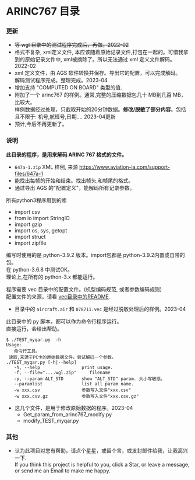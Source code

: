 # ARINC767 目录  

### 更新  
  * ~~等 wgl 目录中的测试程序完成后，再做。2022-02~~   
  * 格式不复杂, xml定义文件, 本应该随着原始记录文件,打包在一起的。可惜我拿到的原始记录文件中, xml被摘除了。所以无法通过 xml 定义文件解码。2022-02   
  * xml 定义文件，由 AGS 软件转换并保存。导出它的配置，可以完成解码。   
    解码测试程序完成。整理完成。2023-04   
  * 增加支持 "COMPUTED ON BOARD" 类型的值.    
  * 附加了一个 arinc767 的样例。通常,完整的压缩数据包几十 MB到几百 MB，比较大。    
    样例数据经过处理，只截取开始的20分钟数据。**修改/脱敏了部分内容**。包括且不限于: 机号,航班号,日期.... 2023-04更新   
  * 预计,今后不再更新了。   


### 说明  
**此目录的程序，是用来解码 ARINC 767 格式的文件。**   
  * `647a-1.zip` XML 样例, 来源 https://www.aviation-ia.com/support-files/647a-1
  * 能找出每帧的开始和结束。找出帧头,和帧尾的格式。   
  * 通过导出 AGS 的"配置定义"，能解码所有记录参数。   

所有python3程序用到的库   
  * import csv   
  * from io import StringIO   
  * import gzip   
  * import os, sys, getopt   
  * import struct   
  * import zipfile   


编写时使用的是 python-3.9.2 版本。import包都是 python-3.9.2内置或自带的包。   
在 python-3.6.8 中测试OK。   
理论上,在所有的 python-3.x 都能运行。   

程序需要 vec 目录中的配置文件。(机型编码规范, 或者参数编码规则)    
配置文件的来源，请看 [vec目录中的README](https://github.com/osnosn/FlightDataDecode/tree/main/ARINC767/vec).    
  * 目录中的 `aircraft.air` 和 `078711.vec` 是经过脱敏处理后的样例。2023-04   

此目录中的 py 脚本，都可以作为命令行程序运行。   
直接运行，会给出帮助。   
```
$ ./TEST_myqar.py  -h
Usage:
   命令行工具。
 读取,来源于PC卡的原始数据文件。尝试解码一个参数。
./TEST_myqar.py [-h|--help]
   -h, --help                print usage.
   -f, --file="....wgl.zip"     filename
   -p, --param ALT_STD       show "ALT_STD" param. 大小写敏感。
   --paramlist               list all param name.
   -w xxx.csv                参数写入文件"xxx.csv"
   -w xxx.csv.gz             参数写入文件"xxx.csv.gz"
```
* 这几个文件，是用于修改原始数据的程序。2023-04   
  * Get_param_from_arinc767_modify.py   
  * modify_TEST_myqar.py   


### 其他  
* 认为此项目对您有帮助，请点个星星，或留个言，或发封邮件给我，让我高兴一下.  
  If you think this project is helpful to you, click a Star, or leave a message, or send me an Email to make me happy.


